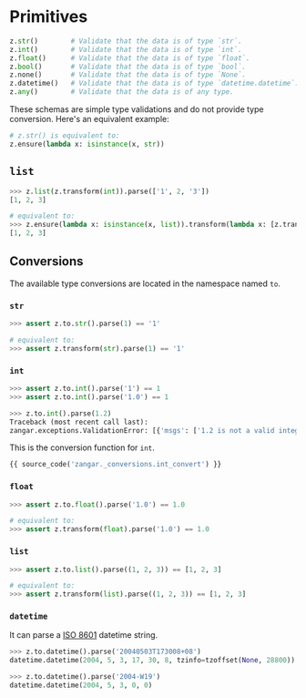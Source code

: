 # Primitives

```python
z.str()        # Validate that the data is of type `str`.
z.int()        # Validate that the data is of type `int`.
z.float()      # Validate that the data is of type `float`.
z.bool()       # Validate that the data is of type `bool`.
z.none()       # Validate that the data is of type `None`.
z.datetime()   # Validate that the data is of type `datetime.datetime`.
z.any()        # Validate that the data is of any type.
```

These schemas are simple type validations and do not provide type conversion. Here's an equivalent example:

```python
# z.str() is equivalent to:
z.ensure(lambda x: isinstance(x, str))
```

## `list`

```py
>>> z.list(z.transform(int)).parse(['1', 2, '3'])
[1, 2, 3]

# equivalent to:
>>> z.ensure(lambda x: isinstance(x, list)).transform(lambda x: [z.transform(int).parse(i) for i in x]).parse(['1', 2, '3'])
[1, 2, 3]

```

## Conversions

The available type conversions are located in the namespace named `to`.

### `str`

```py
>>> assert z.to.str().parse(1) == '1'

# equivalent to:
>>> assert z.transform(str).parse(1) == '1'

```

### `int`

```py
>>> assert z.to.int().parse('1') == 1
>>> assert z.to.int().parse('1.0') == 1

>>> z.to.int().parse(1.2)
Traceback (most recent call last):
zangar.exceptions.ValidationError: [{'msgs': ['1.2 is not a valid integer']}]

```

This is the conversion function for `int`.

```py
{{ source_code('zangar._conversions.int_convert') }}

```

### `float`

```py
>>> assert z.to.float().parse('1.0') == 1.0

# equivalent to:
>>> assert z.transform(float).parse('1.0') == 1.0

```

### `list`

```py
>>> assert z.to.list().parse((1, 2, 3)) == [1, 2, 3]

# equivalent to:
>>> assert z.transform(list).parse((1, 2, 3)) == [1, 2, 3]

```

### `datetime`

It can parse a [ISO 8601](https://en.wikipedia.org/wiki/ISO_8601) datetime string.

```py
>>> z.to.datetime().parse('20040503T173008+08')
datetime.datetime(2004, 5, 3, 17, 30, 8, tzinfo=tzoffset(None, 28800))

>>> z.to.datetime().parse('2004-W19')
datetime.datetime(2004, 5, 3, 0, 0)

```
